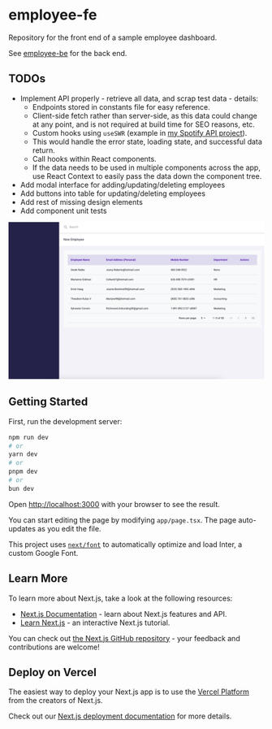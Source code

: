 # employee-fe

Repository for the front end of a sample employee dashboard.

See [employee-be](https://github.com/grims-dev/employee-be) for the back end.

## TODOs

- Implement API properly - retrieve all data, and scrap test data - details:
    - Endpoints stored in constants file for easy reference.
    - Client-side fetch rather than server-side, as this data could change at any point, and is not required at build time for SEO reasons, etc.
    - Custom hooks using `useSWR` (example in [my Spotify API project](https://github.com/grims-dev/spotify-stats/blob/main/hooks/useGetPlaylist.ts)).
    - This would handle the error state, loading state, and successful data return.
    - Call hooks within React components.
    - If the data needs to be used in multiple components across the app, use React Context to easily pass the data down the component tree.
- Add modal interface for adding/updating/deleting employees
- Add buttons into table for updating/deleting employees
- Add rest of missing design elements
- Add component unit tests

![Current Design](./docs/screenshot.png)

## Getting Started

First, run the development server:

```bash
npm run dev
# or
yarn dev
# or
pnpm dev
# or
bun dev
```

Open [http://localhost:3000](http://localhost:3000) with your browser to see the result.

You can start editing the page by modifying `app/page.tsx`. The page auto-updates as you edit the file.

This project uses [`next/font`](https://nextjs.org/docs/basic-features/font-optimization) to automatically optimize and load Inter, a custom Google Font.

## Learn More

To learn more about Next.js, take a look at the following resources:

- [Next.js Documentation](https://nextjs.org/docs) - learn about Next.js features and API.
- [Learn Next.js](https://nextjs.org/learn) - an interactive Next.js tutorial.

You can check out [the Next.js GitHub repository](https://github.com/vercel/next.js/) - your feedback and contributions are welcome!

## Deploy on Vercel

The easiest way to deploy your Next.js app is to use the [Vercel Platform](https://vercel.com/new?utm_medium=default-template&filter=next.js&utm_source=create-next-app&utm_campaign=create-next-app-readme) from the creators of Next.js.

Check out our [Next.js deployment documentation](https://nextjs.org/docs/deployment) for more details.
